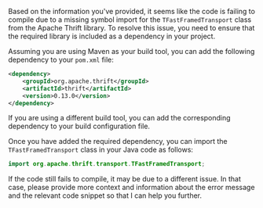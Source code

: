 Based on the information you've provided, it seems like the code is failing to compile due to a missing symbol import for the `TFastFramedTransport` class from the Apache Thrift library. To resolve this issue, you need to ensure that the required library is included as a dependency in your project.

Assuming you are using Maven as your build tool, you can add the following dependency to your `pom.xml` file:
```xml
<dependency>
    <groupId>org.apache.thrift</groupId>
    <artifactId>thrift</artifactId>
    <version>0.13.0</version>
</dependency>
```
If you are using a different build tool, you can add the corresponding dependency to your build configuration file.

Once you have added the required dependency, you can import the `TFastFramedTransport` class in your Java code as follows:
```java
import org.apache.thrift.transport.TFastFramedTransport;
```
If the code still fails to compile, it may be due to a different issue. In that case, please provide more context and information about the error message and the relevant code snippet so that I can help you further.